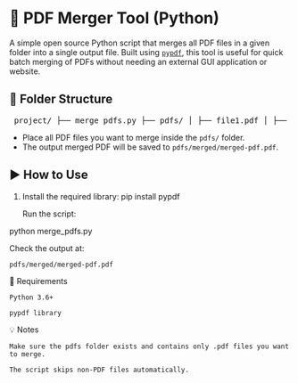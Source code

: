 # 🧾 PDF Merger Tool (Python)

A simple open source Python script that merges all PDF files in a given folder into a single output file. Built using [`pypdf`](https://pypi.org/project/pypdf/), this tool is useful for quick batch merging of PDFs without needing an external GUI application or website.

## 📁 Folder Structure

<pre> project/ ├── merge_pdfs.py ├── pdfs/ │ ├── file1.pdf │ ├── file2.pdf │ └── ... └── pdfs/ └── merged/ └── merged-pdf.pdf </pre>


- Place all PDF files you want to merge inside the `pdfs/` folder.
- The output merged PDF will be saved to `pdfs/merged/merged-pdf.pdf`.

## ▶️ How to Use

1. Install the required library:
   pip install pypdf

    Run the script:

python merge_pdfs.py

Check the output at:

    pdfs/merged/merged-pdf.pdf

🔧 Requirements

    Python 3.6+

    pypdf library

💡 Notes

    Make sure the pdfs folder exists and contains only .pdf files you want to merge.

    The script skips non-PDF files automatically.